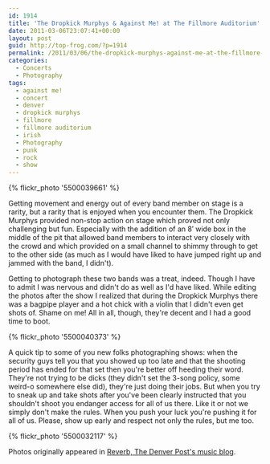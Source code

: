 ```yaml
---
id: 1914
title: 'The Dropkick Murphys & Against Me! at The Fillmore Auditorium'
date: 2011-03-06T23:07:41+00:00
layout: post
guid: http://top-frog.com/?p=1914
permalink: /2011/03/06/the-dropkick-murphys-against-me-at-the-fillmore-auditorium/
categories:
  - Concerts
  - Photography
tags:
  - against me!
  - concert
  - denver
  - dropkick murphys
  - fillmore
  - fillmore auditorium
  - irish
  - Photography
  - punk
  - rock
  - show
---
```


{% flickr_photo '5500039661' %}

Getting movement and energy out of every band member on stage is a rarity, but a rarity that is enjoyed when you encounter them. The Dropkick Murphys provided non-stop action on stage which proved not only challenging but fun. Especially with the addition of an 8&#8242; wide box in the middle of the pit that allowed band members to interact very closely with the crowd and which provided on a small channel to shimmy through to get to the other side (as much as I would have liked to have jumped right up and jammed with the band, I didn't).

Getting to photograph these two bands was a treat, indeed. Though I have to admit I was nervous and didn't do as well as I'd have liked. While editing the photos after the show I realized that during the Dropkick Murphys there was a bagpipe player and a hot chick with a violin that I didn't even get shots of. Shame on me! All in all, though, they're decent and I had a good time to boot. 



{% flickr_photo '5500040373' %}

A quick tip to some of you new folks photographing shows: when the security guys tell you that you showed up too late and that the shooting period has ended for that set then you're better off heeding their word. They're not trying to be dicks (they didn't set the 3-song policy, some weird-o somewhere else did), they're just doing their jobs. But when you try to sneak up and take shots after you've been clearly instructed that you shouldn't shoot you endanger access for all of us there. Like it or not we simply don't make the rules. When you push your luck you're pushing it for all of us. Please, show up early and respect not only the rules, but me too.

{% flickr_photo '5500032117' %}

Photos originally appeared in <a href="http://www.heyreverb.com/2011/03/02/dropkick-murphys-fillmor/">Reverb, The Denver Post's music blog</a>.
